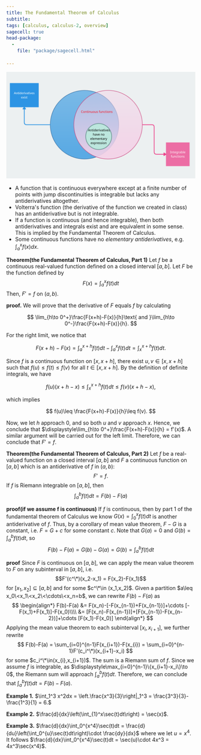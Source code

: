 ```yaml
---
title: The Fundamental Theorem of Calculus
subtitle: 
tags: [calculus, calculus-2, overview]
sagecell: true
head-package:
  -
    file: "package/sagecell.html"

---
```

![The Fundamental Theorem of Calculus](../assets/img/posts/venn-diagram-FTC.png)

- A function that is continuous everywhere except at a finite number of points with jump discontinuities is integrable but lacks any antiderivatives altogether.
- Volterra's function (the derivative of the function we created in class) has an antiderivative but is not integrable.
- If a function is continuous (and hence integrable), then both antiderivatives and integrals exist and are equivalent in some sense. This is implied by the Fundamental Theorem of Calculus.
- Some continuous functions have no *elementary antiderivatives*, e.g. $\int_a^x f(x)dx$.

**Theorem(the Fundamental Theorem of Calculus, Part 1)** Let $f$ be a continuous real-valued function defined on a closed interval $[a,b]$. Let $F$ be the function defined by
$$F(x)=\int_{a}^x f(t)dt$$
Then, $F'=f$ on $(a,b)$.

**proof.** We will prove that the derivative of $F$ equals $f$ by calculating

$$
\lim_{h\to 0^+}\frac{F(x+h)-F(x)}{h}\text{ and }\lim_{h\to 0^-}\frac{F(x+h)-F(x)}{h}.
$$

For the right limit, we notice that

$$
F(x+h)-F(x) =\int_{a}^{x+h} f(t)dt - \int_a^{x}f(t)dt = \int_{x}^{x+h}f(t)dt.
$$

Since $f$ is a continuous function on $[x,x+h]$, there exist $u,v\in[x,x+h]$ such that $f(u)\leq f(t)\leq f(v)$ for all $t\in[x,x+h]$. By the definition of definite integrals, we have

$$
f(u)(x+h-x)\leq \int_x^{x+h} f(t)dt\leq f(v)(x+h-x),
$$

which implies

$$
f(u)\leq \frac{F(x+h)-F(x)}{h}\leq f(v).
$$

Now, we let $h$ approach $0$, and so both $u$ and $v$ approach $x$. Hence, we conclude that $\displaystyle\lim_{h\to 0^+}\frac{F(x+h)-F(x)}{h} = f'(x)$. A similar argument will be carried out for the left limit. Therefore, we can conclude that $F'=f$.

**Theorem(the Fundamental Theorem of Calculus, Part 2)** Let $f$ be a real-valued function on a closed interval $[a,b]$ and $F$ a continuous function on $[a,b]$ which is an antiderivative of $f$ in $(a,b)$:
$$F'=f.$$
If $f$ is Riemann integrable on $[a,b]$, then
$$\int_a^bf(t)dt = F(b)-F(a)$$

**proof(if we assume f is continuous)** If $f$ is continuous, then by part 1 of the fundamental theorem of Calculus we know $G(x)=\int_0^xf(t)dt$ is another antiderivative of $f$. Thus, by a corollary of mean value theorem, $F-G$ is a constant, i.e. $F=G+c$ for some constant $c$. Note that $G(a)=0$ and $G(b)=\int_a^bf(t)dt$, so
$$F(b)-F(a) = G(b)-G(a) = G(b)=\int_a^bf(t)dt$$

**proof** Since $F$ is continuous on $[a,b]$, we can apply the mean value theorem to $F$ on any subinterval in $[a,b]$, i.e.
$$F'(c^\*)(x_2-x_1) = F(x_2)-F(x_1)$$
for $[x_1,x_2]\subseteq [a,b]$ and for some $c^\*\in (x_1,x_2)$. Given a partition $a\leq x_0\<x_1\<x_2\<\cdots\<x_n=b$, we can rewrite $F(b)-F(a)$ as
$$
\begin{align*}
F(b)-F(a) &= F(x_n)-[-F(x_{n-1})+F(x_{n-1})]+\cdots [-F(x_1)+F(x_1)]-F(x_0)\\\\
&= [F(x_n)-F(x_{n-1})]+[F(x_{n-1})-F(x_{n-2})]+\cdots [F(x_1)-F(x_0)]
\end{align*}
$$
Applying the mean value theorem to each subinterval $[x_{i},x_{i+1}]$, we further rewrite
$$
F(b)-F(a) = \sum_{i=0}^{n-1}F(x_{i+1})-F(x_{i}) = \sum_{i=0}^{n-1}F'(c_i^\*)(x_{i+1}-x_i)
$$
for some $c_i^\*\in(x_{i},x_{i+1})$. The sum is a Riemann sum of $f$. Since we assume $f$ is integrable, as $\displaystyle\max_{i=0}^{n-1}\{x_{i+1}-x_i\}\to 0$, the Riemann sum will approach $\int_{a}^bf(t)dt$. Therefore, we can conclude that $\int_{a}^bf(t)dt=F(b)-F(a)$. 

**Example 1.** $\int_1^3 x^2dx = \left.\frac{x^3}{3}\right|_1^3 = \frac{3^3}{3}-\frac{1^3}{1} = 6.$

**Example 2.** $\frac{d}{dx}\left(\int_{1}^x\sec(t)dt\right) = \sec(x)$.

**Example 3.** $\frac{d}{dx}\int_0^{x^4}\sec(t)dt = \frac{d}{du}\left(\int_0^{u}\sec(t)dt\right)\cdot \frac{dy}{dx}$ where we let $u=x^4$. It follows $\frac{d}{dx}\int_0^{x^4}\sec(t)dt = \sec(u)\cdot 4x^3 = 4x^3\sec(x^4)$.